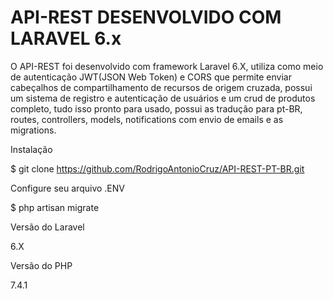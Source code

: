 # API-REST DESENVOLVIDO COM LARAVEL 6.x

O API-REST foi desenvolvido com framework Laravel 6.X, utiliza como meio de autenticação JWT(JSON Web Token) e CORS que permite enviar cabeçalhos de compartilhamento de recursos de origem cruzada, possui um sistema de registro e autenticação de usuários e um crud de produtos completo, tudo isso pronto para usado, possui as tradução para pt-BR, routes, controllers, models, notifications com envio de emails e as migrations.


Instalação

$ git clone https://github.com/RodrigoAntonioCruz/API-REST-PT-BR.git

Configure seu arquivo .ENV 

$ php artisan migrate

Versão do Laravel

6.X

Versão do PHP

7.4.1

